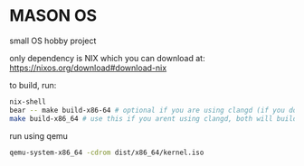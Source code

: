 # MASON OS
small OS hobby project

only dependency is NIX which you can download at: https://nixos.org/download#download-nix

to build, run:
```bash
nix-shell
bear -- make build-x86-64 # optional if you are using clangd (if you do this after a normal build, delete old build files so compile commands isent incomplete!)
make build-x86_64 # use this if you arent using clangd, both will build the file as normal
```

run using qemu
```bash
qemu-system-x86_64 -cdrom dist/x86_64/kernel.iso
```